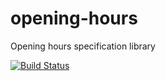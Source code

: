 # opening-hours

Opening hours specification library

[![Build Status](https://travis-ci.org/rezozero/opening-hours.svg?branch=develop)](https://travis-ci.org/rezozero/opening-hours)
